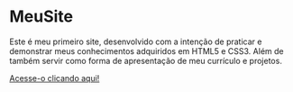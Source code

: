# MeuSite

Este é meu primeiro site, desenvolvido com a intenção de praticar e demonstrar meus conhecimentos adquiridos em HTML5 e CSS3.
Além de também servir como forma de apresentação de meu currículo e projetos.

<a href="https://gustavohferreira.github.io/MeuSite/">Acesse-o clicando aqui!</a>
